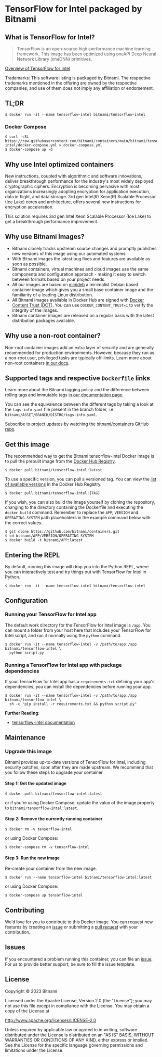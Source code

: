 # TensorFlow for Intel packaged by Bitnami

## What is TensorFlow for Intel?

> TensorFlow is an open-source high-performance machine learning framework. This image has been optimized using oneAPI Deep Neural Network Library (oneDNN) primitives.

[Overview of TensorFlow for Intel](https://www.tensorflow.org/)

Trademarks: This software listing is packaged by Bitnami. The respective trademarks mentioned in the offering are owned by the respective companies, and use of them does not imply any affiliation or endorsement.

## TL;DR

```console
$ docker run -it --name tensorflow-intel bitnami/tensorflow-intel
```

### Docker Compose

```console
$ curl -sSL https://raw.githubusercontent.com/bitnami/containers/main/bitnami/tensorflow-intel/docker-compose.yml > docker-compose.yml
$ docker-compose up -d
```

## Why use Intel optimized containers

New instructions, coupled with algorithmic and software innovations, deliver breakthrough performance for the industry's most widely deployed cryptographic ciphers. Encryption is becoming pervasive with most organizations increasingly adopting encryption for application execution, data in flight, and data storage. 3rd gen Intel(R) Xeon(R) Scalable Processor (Ice Lake) cores and architecture, offers several new instructions for encryption acceleration.

This solution requires 3rd gen Intel Xeon Scalable Processor (Ice Lake) to get a breakthrough performance improvement.

## Why use Bitnami Images?

* Bitnami closely tracks upstream source changes and promptly publishes new versions of this image using our automated systems.
* With Bitnami images the latest bug fixes and features are available as soon as possible.
* Bitnami containers, virtual machines and cloud images use the same components and configuration approach - making it easy to switch between formats based on your project needs.
* All our images are based on [minideb](https://github.com/bitnami/minideb) a minimalist Debian based container image which gives you a small base container image and the familiarity of a leading Linux distribution.
* All Bitnami images available in Docker Hub are signed with [Docker Content Trust (DCT)](https://docs.docker.com/engine/security/trust/content_trust/). You can use `DOCKER_CONTENT_TRUST=1` to verify the integrity of the images.
* Bitnami container images are released on a regular basis with the latest distribution packages available.

## Why use a non-root container?

Non-root container images add an extra layer of security and are generally recommended for production environments. However, because they run as a non-root user, privileged tasks are typically off-limits. Learn more about non-root containers [in our docs](https://docs.bitnami.com/tutorials/work-with-non-root-containers/).

## Supported tags and respective `Dockerfile` links

Learn more about the Bitnami tagging policy and the difference between rolling tags and immutable tags [in our documentation page](https://docs.bitnami.com/tutorials/understand-rolling-tags-containers/).

You can see the equivalence between the different tags by taking a look at the `tags-info.yaml` file present in the branch folder, i.e `bitnami/ASSET/BRANCH/DISTRO/tags-info.yaml`.

Subscribe to project updates by watching the [bitnami/containers GitHub repo](https://github.com/bitnami/containers).

## Get this image

The recommended way to get the Bitnami tensorflow-intel Docker Image is to pull the prebuilt image from the [Docker Hub Registry](https://hub.docker.com/r/bitnami/tensorflow-intel).

```console
$ docker pull bitnami/tensorflow-intel:latest
```

To use a specific version, you can pull a versioned tag. You can view the [list of available versions](https://hub.docker.com/r/bitnami/tensorflow-intel/tags/) in the Docker Hub Registry.

```console
$ docker pull bitnami/tensorflow-intel:[TAG]
```

If you wish, you can also build the image yourself by cloning the repository, changing to the directory containing the Dockerfile and executing the `docker build` command. Remember to replace the `APP`, `VERSION` and `OPERATING-SYSTEM` path placeholders in the example command below with the correct values.

```console
$ git clone https://github.com/bitnami/containers.git
$ cd bitnami/APP/VERSION/OPERATING-SYSTEM
$ docker build -t bitnami/APP:latest .
```

## Entering the REPL

By default, running this image will drop you into the Python REPL, where you can interactively test and try things out with TensorFlow for Intel in Python.

```console
$ docker run -it --name tensorflow-intel bitnami/tensorflow-intel
```

## Configuration

### Running your TensorFlow for Intel app

The default work directory for the TensorFlow for Intel image is `/app`. You can mount a folder from your host here that includes your TensorFlow for Intel script, and run it normally using the `python` command.

```console
$ docker run -it --name tensorflow-intel -v /path/to/app:/app bitnami/tensorflow-intel \
  python script.py
```

### Running a TensorFlow for Intel app with package dependencies

If your TensorFlow for Intel app has a `requirements.txt` defining your app's dependencies, you can install the dependencies before running your app.

```console
$ docker run -it --name tensorflow-intel -v /path/to/app:/app bitnami/tensorflow-intel \
  sh -c "pip install -r requirements.txt && python script.py"
```

**Further Reading:**

  - [tensorflow-intel documentation](https://www.tensorflow.org/overview)

## Maintenance

### Upgrade this image

Bitnami provides up-to-date versions of TensorFlow for Intel, including security patches, soon after they are made upstream. We recommend that you follow these steps to upgrade your container.

#### Step 1: Get the updated image

```console
$ docker pull bitnami/tensorflow-intel:latest
```

or if you're using Docker Compose, update the value of the image property to `bitnami/tensorflow-intel:latest`.

#### Step 2: Remove the currently running container

```console
$ docker rm -v tensorflow-intel
```

or using Docker Compose:

```console
$ docker-compose rm -v tensorflow-intel
```

#### Step 3: Run the new image

Re-create your container from the new image.

```console
$ docker run --name tensorflow-intel bitnami/tensorflow-intel:latest
```

or using Docker Compose:

```console
$ docker-compose up tensorflow-intel
```

## Contributing

We'd love for you to contribute to this Docker image. You can request new features by creating an [issue](https://github.com/bitnami/containers/issues) or submitting a [pull request](https://github.com/bitnami/containers/pulls) with your contribution.

## Issues

If you encountered a problem running this container, you can file an [issue](https://github.com/bitnami/containers/issues/new/choose). For us to provide better support, be sure to fill the issue template.

## License

Copyright &copy; 2023 Bitnami

Licensed under the Apache License, Version 2.0 (the "License");
you may not use this file except in compliance with the License.
You may obtain a copy of the License at

  <http://www.apache.org/licenses/LICENSE-2.0>

Unless required by applicable law or agreed to in writing, software
distributed under the License is distributed on an "AS IS" BASIS,
WITHOUT WARRANTIES OR CONDITIONS OF ANY KIND, either express or implied.
See the License for the specific language governing permissions and
limitations under the License.
